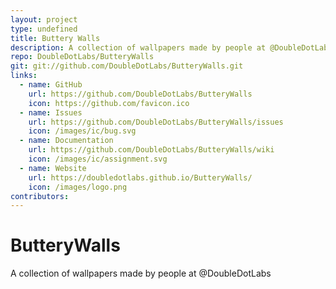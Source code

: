 ```yaml
---
layout: project
type: undefined
title: Buttery Walls
description: A collection of wallpapers made by people at @DoubleDotLabs
repo: DoubleDotLabs/ButteryWalls
git: git://github.com/DoubleDotLabs/ButteryWalls.git
links:
  - name: GitHub
    url: https://github.com/DoubleDotLabs/ButteryWalls
    icon: https://github.com/favicon.ico
  - name: Issues
    url: https://github.com/DoubleDotLabs/ButteryWalls/issues
    icon: /images/ic/bug.svg
  - name: Documentation
    url: https://github.com/DoubleDotLabs/ButteryWalls/wiki
    icon: /images/ic/assignment.svg
  - name: Website
    url: https://doubledotlabs.github.io/ButteryWalls/
    icon: /images/logo.png
contributors:
---
```


# ButteryWalls
A collection of wallpapers made by people at @DoubleDotLabs
